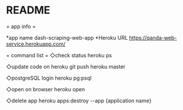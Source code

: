 # README

= app info =

*app name
dash-scraping-web-app
*Heroku URL
https://qanda-web-service.herokuapp.com/

= command list =
◇check status
heroku ps

◇update code on heroku
git push heroku master

◇postgreSQL login
heroku pg:psql

◇open on browser
heroku open

◇delete app
heroku apps:destroy --app {application name}

